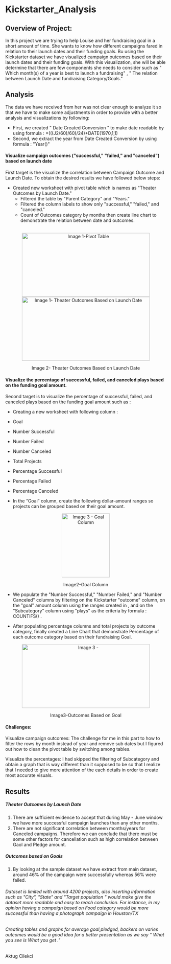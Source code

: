 # Kickstarter_Analysis

## Overview of Project:
In this project we are trying to help Louise and her fundraising goal in a short amount of time. She wants to know how different campaigns fared in relation to their launch dates and their funding goals. Bu using the Kickstarter dataset we have visualized campaign outcomes based on their launch dates and their funding goals. With this visualization, she will be able determine that  there are few components she needs to consider such as " Which month(s) of a year is best to launch a fundraising" , " The relation between Launch Date and fundraising Category/Goals." 

## Analysis  
The data we have received from her was not clear enough to analyze it so that we have to make some adjustments in order to provide with a better analysis and visualizations by following:

 * First, we created " Date Created Conversion " to make date readable by using formula : =(((J2/60)/60)/24)+DATE(1970,1,1)
 * Second, we extract the year from Date Created Conversion  by using formula : "Year()"

 #### Visualize campaign outcomes ("successful," "failed," and "canceled") based on launch date
 First target is the visualize the correlation between Campaign Outcome and Launch Date. To obtain the desired results we have followed below steps:

* Created new worksheet with pivot table which is names as "Theater Outcomes by Launch Date."
  * Filtered the table by "Parent Category" and "Years."  
  * Filtered the column labels to show only "successful," "failed," and "canceled."
  * Count of Outcomes category by months then create line chart to demonstrate the relation between date and outcomes. 
<br><br/>
<p align="center">
 <img src= "https://user-images.githubusercontent.com/60187022/151681917-3ea73ec0-5fac-4f97-8943-96ddbcbccbbc.PNG" alt="Image 1-Pivot Table" width="400" height="200" /> <img src="https://user-images.githubusercontent.com/60187022/151681546-cc603aa7-bca4-42e6-bb7d-fb83c4cc0ae0.PNG" alt="Image 1- Theater Outcomes Based on Launch Date" width="400" height="200"/>
 <p align="center">Image 2- Theater Outcomes Based on Launch Date</p>
</p>


 #### Visualize the percentage of successful, failed, and canceled plays based on the funding goal amount.
 Second target is to  visualize the percentage of successful, failed, and canceled plays based on the funding goal amount such as :

 * Creating a new worksheet with following column :
  * Goal
  * Number Successful
  * Number Failed
  * Number Canceled
  * Total Projects
  * Percentage Successful
  * Percentage Failed
  * Percentage Canceled

 * In the “Goal” column, create the following dollar-amount ranges so projects can be grouped based on their goal amount.
<p align="center" >
    <img src="https://user-images.githubusercontent.com/98676400/151710355-051496d4-bd50-4de2-b7e3-5db4aeba5b76.png"
alt="Image 3 - Goal Column "width="150" height="200"/>
    <p align="center">Image2-Goal Column</p>
 </p>

 * We  populate the "Number Successful," "Number Failed," and "Number Canceled" columns by filtering on the Kickstarter "outcome" column, on the "goal" amount column using the ranges created in , and on the "Subcategory" column using "plays" as the criteria by formula : COUNTIFS() .

 * After populating percentage columns and total projects by outcome category, finally created a Line Chart that demonstrate Percentage of each outcome category based on their fundraising Goal.

 <p align="center"> 
  <img src="https://user-images.githubusercontent.com/98676400/151710829-1e4e6ed1-13ef-47c7-82bf-a0e71837d4f1.png" alt="Image 3 - "width="400" height="200" />
   <p align="center">Image3-Outcomes Based on Goal</p>
 </p>

#### Challenges:
Visualize campaign outcomes: The challenge for me in this part to how to filter the rows by month instead of year and remove sub dates but I figured out how to clean the pivot table by switching among tables.

Visualize the percentages: I had skipped the filtering of Subcategory and obtain a graph that is way different than it supposed to be so that I realize that I needed to give more attention of the each details in order to create most accurate visuals. 

## Results 
##### Theater Outcomes by Launch Date 
  1. There are sufficient evidence to accept that during May - June window we have more successful campaign launches than any other months. 
  2. There are not significant correlation between months/years for Canceled campaigns. Therefore we can conclude that there must be some other factors for cancellation such as high correlation between Gaol and Pledge amount. 
##### Outcomes based on Goals 
  1. By looking at the sample dataset we have extract from main dataset, around 46% of the campaign were successfully whereas 56% were failed. 
###### Dataset is limited with around 4200 projects, also inserting information such as "City", "State" and "Target population " would make give the dataset more readable and easy to reach conclusion. For instance, in my opinion having a campaign based on Food category would be more successful than having a photograph campaign in Houston/TX
###### Creating tables and graphs for  average goal,pledged, backers on varies outcomes would be a good idea for a better presentation as we say " What you see is What you get ."


Aktug Cilekci 






    
 
